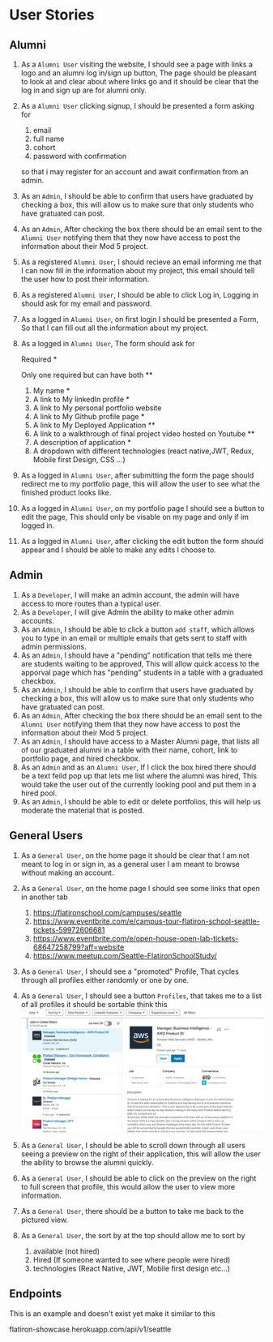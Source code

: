 # User Stories

## Alumni

1. As a `Alumni User` visiting the website, I should see a page with links a logo and an alumni log in/sign up button, The page should be pleasant to look at and clear about where links go and it should be clear that the log in and sign up are for alumni only.
2. As a `Alumni User` clicking signup, I should be presented a form asking for
   1. email
   2. full name
   3. cohort
   4. password with confirmation

   so that i may register for an account and await confirmation from an admin.
3. As an `Admin`, I should be able to confirm that users have graduated by checking a box, this will allow us to make sure that only students who have gratuated can post.
4. As an `Admin`, After checking the box there should be an email sent to the `Alumni User` notifying them that they now have access to post the information about their Mod 5 project.
5. As a registered `Alumni User`, I should recieve an email informing me that I can now fill in the information about my project, this email should tell the user how to post their information.
6. As a registered `Alumni User`, I should be able to click Log in, Logging in should ask for my email and password.
7. As a logged in `Alumni User`, on first login I should be presented a Form, So that I can fill out all the information about my project.
8. As a logged in `Alumni User`, The form should ask for

   Required *

   Only one required but can have both **

   1. My name *
   2. A link to My linkedIn profile *
   3. A link to My personal portfolio website
   4. A link to My Github profile page *
   5. A link to My Deployed Application **
   6. A link to a walkthrough of final project video hosted on Youtube **
   7. A description of application *
   8. A dropdown with different technologies (react native,JWT, Redux, Mobile first Design, CSS ...)
  
9. As a logged in `Alumni User`, after submitting the form the page should redirect me to my portfolio page, this will allow the user to see what the finished product looks like.
10. As a logged in `Alumni User`, on my portfolio page I should see a button to edit the page, This should only be visable on my page and only if im logged in.
11. As a logged in `Alumni User`, after clicking the edit button the form should appear and I should be able to make any edits I choose to.

## Admin

1. As a `Developer`, I will make an admin account, the admin will have access to more routes than a typical user.
2. As a `Developer`, I will give Admin the ability to make other admin accounts.
3. As an `Admin`, I should be able to click a button `add staff`, which allows you to type in an email or multiple emails that gets sent to staff with admin permissions.
4. As an `Admin`, I should have a "pending" notification that tells me there are students waiting to be approved, This will allow quick access to the apporval page which has "pending" students in a table with a graduated checkbox.
5. As an `Admin`, I should be able to confirm that users have graduated by checking a box, this will allow us to make sure that only students who have gratuated can post.
6. As an `Admin`, After checking the box there should be an email sent to the `Alumni User` notifying them that they now have access to post the information about their Mod 5 project.
7. As an `Admin`, I should have access to a Master Alumni page, that lists all of our graduated alumni in a table with their name, cohort, link to portfolio page, and hired checkbox.
8. As an `Admin` and as an `Alumni User`, If I click the box hired there should be a text feild pop up that lets me list where the alumni was hired, This would take the user out of the currently looking pool and put them in a hired pool.
9. As an `Admin`, I should be able to edit or delete portfolios, this will help us moderate the material that is posted.

## General Users

1. As a `General User`, on the home page it should be clear that I am not meant to log in or sign in, as a general user I am meant to browse without making an account.
2. As a `General User`, on the home page I should see some links that open in another tab
   1. <https://flatironschool.com/campuses/seattle>
   2. <https://www.eventbrite.com/e/campus-tour-flatiron-school-seattle-tickets-59972606681>
   3. <https://www.eventbrite.com/e/open-house-open-lab-tickets-68647258799?aff=website>
   4. <https://www.meetup.com/Seattle-FlatironSchoolStudy/>

3. As a `General User`, I should see a "promoted" Profile, That cycles through all profiles either randomly or one by one.
4. As a `General User`, I should see a button `Profiles`, that takes me to a list of all profiles it should be sortable think this ![alt text](linkedin.png)
5. As a `General User`, I should be able to scroll down through all users seeing a preview on the right of their application, this will allow the user the ability to browse the alumni quickly.
6. As a `General User`, I should be able to click on the preview on the right to full screen that profile, this would allow the user to view more information.
7. As a `General User`, there should be a button to take me back to the pictured view.
8. As a `General User`, the sort by at the top should allow me to sort by
   1. available (not hired)
   2. Hired (If someone wanted to see where people were hired)
   3. technologies (React Native, JWT, Mobile first design etc...)

## Endpoints

This is an example and doesn't exist yet make it similar to this

flatiron-showcase.herokuapp.com/api/v1/seattle  